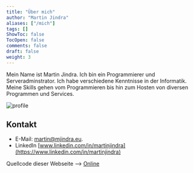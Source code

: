 ```yaml
---
title: "Über mich"
author: "Martin Jindra"
aliases: ["/mich"]
tags: []
ShowToc: false
TocOpen: false
comments: false
draft: false
weight: 3
---
```


Mein Name ist Martin Jindra. Ich bin ein Programmierer und Serveradminstrator. Ich habe verschiedene Kenntnisse in der Informatik. Meine Skills gehen vom Programmieren bis hin zum Hosten von diversen Programmen und Services.

![profile](/img/profile.png#center)

## Kontakt

+ E-Mail: [martin@mjindra.eu](mailto:martin@mjindra.eu).
+ LinkedIn [www.linkedin.com/in/martinjindra](https://www.linkedin.com/in/martinjindra)

Quellcode dieser Webseite --> [Online](https://github.com/MartinJindra/mjindra.eu)
